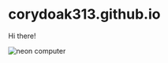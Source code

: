 # corydoak313.github.io

Hi there!

<picture>
  <source media="(prefers-color-scheme: dark)" srcset="![black](https://github.com/user-attachments/assets/1dce11ac-182f-46b2-abff-042007c0a0cf)
">
  <source media="(prefers-color-scheme: light)" srcset="![white](https://github.com/user-attachments/assets/f474bdc6-d4f4-4e65-b7c0-5b811cb1db02)
">
  <img alt="neon computer" src="https://www.shutterstock.com/video/clip-3483067579-hello-world-neon-text-animation--perfect
">
</picture>
